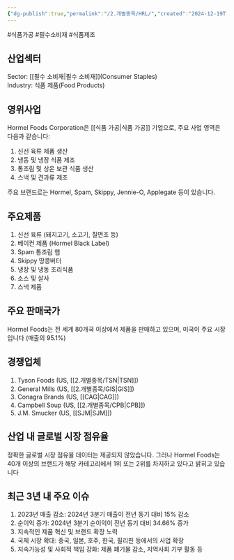 ```yaml
---
{"dg-publish":true,"permalink":"/2.개별종목/HRL/","created":"2024-12-19T12:00:18.534+09:00","updated":"2025-06-03T20:05:59.470+09:00"}
---
```


#식품가공 #필수소비재 #식품제조 

## 산업섹터

Sector: [[필수 소비재\|필수 소비재]](Consumer Staples)  
Industry: 식품 제품(Food Products)

## 영위사업

Hormel Foods Corporation은 [[식품 가공\|식품 가공]] 기업으로, 주요 사업 영역은 다음과 같습니다:

1. 신선 육류 제품 생산
2. 냉동 및 냉장 식품 제조
3. 통조림 및 상온 보관 식품 생산
4. 스낵 및 견과류 제조

주요 브랜드로는 Hormel, Spam, Skippy, Jennie-O, Applegate 등이 있습니다.

## 주요제품

1. 신선 육류 (돼지고기, 소고기, 칠면조 등)
2. 베이컨 제품 (Hormel Black Label)
3. Spam 통조림 햄
4. Skippy 땅콩버터
5. 냉장 및 냉동 조리식품
6. 소스 및 살사
7. 스낵 제품

## 주요 판매국가

Hormel Foods는 전 세계 80개국 이상에서 제품을 판매하고 있으며, 미국이 주요 시장입니다 (매출의 95.1%)

## 경쟁업체

1. Tyson Foods (US, [[2.개별종목/TSN\|TSN]])
2. General Mills (US, [[2.개별종목/GIS\|GIS]])
3. Conagra Brands (US, [[CAG\|CAG]])
4. Campbell Soup (US, [[2.개별종목/CPB\|CPB]])
5. J.M. Smucker (US, [[SJM\|SJM]])

## 산업 내 글로벌 시장 점유율

정확한 글로벌 시장 점유율 데이터는 제공되지 않았습니다. 그러나 Hormel Foods는 40개 이상의 브랜드가 해당 카테고리에서 1위 또는 2위를 차지하고 있다고 밝히고 있습니다

## 최근 3년 내 주요 이슈

1. 2023년 매출 감소: 2024년 3분기 매출이 전년 동기 대비 15% 감소
2. 순이익 증가: 2024년 3분기 순이익이 전년 동기 대비 34.66% 증가
3. 지속적인 제품 혁신 및 브랜드 확장 노력
4. 국제 시장 확대: 중국, 일본, 호주, 한국, 필리핀 등에서의 사업 확장
5. 지속가능성 및 사회적 책임 강화: 제품 폐기물 감소, 지역사회 기부 활동 등